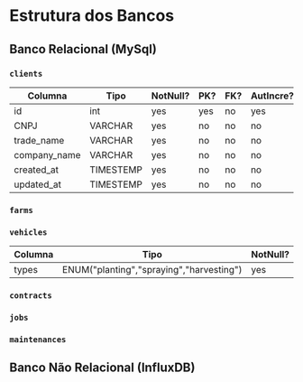 # Estrutura dos Bancos

## Banco Relacional (MySql)

### `clients`

| Columna      | Tipo      | NotNull? | PK? | FK? | AutIncre? | unique? |
| ------------ | --------- | -------- | --- | --- | --------- | ------- |
| id           | int       | yes      | yes | no  | yes       | yes     |
| CNPJ         | VARCHAR   | yes      | no  | no  | no        | yes     |
| trade_name   | VARCHAR   | yes      | no  | no  | no        | no      |
| company_name | VARCHAR   | yes      | no  | no  | no        | yes     |
| created_at   | TIMESTEMP | yes      | no  | no  | no        | no      |
| updated_at   | TIMESTEMP | yes      | no  | no  | no        | no      |

### `farms`

### `vehicles`

| Columna | Tipo                                     | NotNull? | PK? | FK? | AutIncre? | unique? |
| ------- | ---------------------------------------- | -------- | --- | --- | --------- | ------- |
| types   | ENUM("planting","spraying","harvesting") | yes      | no  | no  | no        | no      |

### `contracts`

### `jobs`

### `maintenances`


## Banco **Não** Relacional (InfluxDB)


